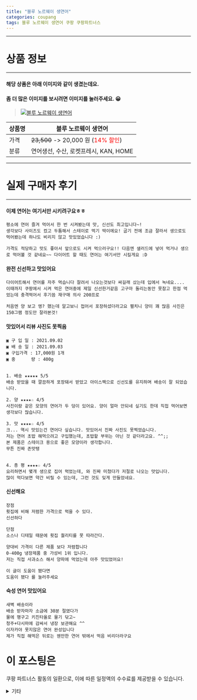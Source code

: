 ```yaml
---
title: "블루 노르웨이 생연어"
categories: coupang
tags: 블루 노르웨이 생연어 쿠팡 쿠팡파트너스
---
```

---

# 상품 정보

---

#### 해당 상품은 아래 이미지와 같이 생겼는데요. 
#### 좀 더 많은 이미지를 보시려면 이미지를 눌러주세요. 😀
> [![블루 노르웨이 생연어](https://static.coupangcdn.com/image/retail/images/2021/06/01/17/8/b5535ca8-dd59-4c5d-bc91-f5b8f0e81711.jpg)](https://link.coupang.com/re/AFFSDP?lptag=AF4416228&subid=AF4416228&pageKey=5694247522&itemId=9442855519&vendorItemId=76727770805&traceid=V0-153-5e05665a656da9e7)

상품명 | 블루 노르웨이 생연어
-------|-------
가격 | ~~23,500~~ -> 20,000 원 (<span style="color:red">14% 할인</span>)
분류 | 연어생선, 수산, 로켓프레시, KAN, HOME

---

# 실제 구매자 후기

---


####    이제 연어는 여기서만 시키려구요ㅎㅎ
    평소에 연어 즐겨 먹어서 한 번 시켜봤는데 맛, 신선도 최고입니다~!
    생각보다 사이즈도 컸고 두툼해서 스테이로 먹기 딱이에요! 굽기 전에 조금 잘라서 생으로도 먹어봤는데 하나도 비리지 않고 맛있었습니다 :)
    
    가격도 적당하고 맛도 좋아서 앞으로도 시켜 먹으러구요!! 다음엔 샐러드에 넣어 먹거나 생으로 먹어볼 것 같네요~~ 다이어트 할 때도 연어는 여기서만 시킬게요 :D

####    완전 신선하고 맛있어요
    다이어트해서 연어를 자주 먹습니다 잘려서 나오는것보다 싸길래 샀는데 입에서 녹네요.... 이때까지 쿠팡에서 시켜 먹은 연어중에 제일 신선한거같음 고구마 돌리는동안 못참고 한점 먹었는데 충격먹어서 후기씀 재구매 의사 200프로
    
    처음엔 양 보고 엥? 했는데 알고보니 접어서 포장하셨더라고요 펼치니 양이 꽤 많음 사진은 150그램 정도만 잘라본것!

####    맛있어서 리뷰 사진도 못찍음
    ▣ 구 입 일 : 2021.09.02
    ▣ 배 송 일 : 2021.09.03
    ▣ 구입가격 : 17,000원 1개
    ▣ 중      량 : 400g
    
    
    1. 배송 ★★★★★ 5/5
    배송 받았을 때 깔끔하게 포장돼서 받았고 아이스팩으로 신선도를 유지하며 배송이 잘 되었습니다.
    
    2. 양 ★★★★☆ 4/5
    사진이랑 같은 모양의 연어가 두 덩이 있어요. 양이 얼마 안되네 싶기도 한데 직접 먹어보면 생각보다 많습니다.
    
    3. 맛 ★★★★☆ 4/5
    크... 역시 맛있는건 연어다 싶습니다. 맛있어서 진짜 사진도 못찍었습니다. 
    저는 연어 초밥 해먹으려고 구입했는데, 초밥할 부위는 아닌 것 같더라고요. ^^;;
    본 제품은 스테이크 용으로 좋은 모양이라 생각합니다.
    무튼 진짜 존맛탱 
    
    
    4. 총 평 ★★★★☆ 4/5
    요리하면서 몇개 생으로 집어 먹었는데, 와 진짜 미쳤다가 저절로 나오는 맛입니다.
    많이 먹다보면 약간 비릴 수 있는데, 그런 것도 잊게 만들었네요.

####    신선해요
    장점 
    횟집에 비해 저렴한 가격으로 먹을 수 있다.
    신선하다
    
    단점
    소스나 디테일 때문에 횟집 퀄리티를 못 따라간다.
    
    양대비 가격이 다른 제품 보다 저렴합니다
    0-400g 냉장제품 중 가성비 1위 입니다.
    저는 직접 사과소스 해서 양파에 먹었는데 아주 맛있었어요!
    
    이 글이 도움이 됐다면 
    도움이 됐다 를 눌러주세요

####    숙성 연어 맛있어요
    새벽 배송이라 
    배송 받자마자 소금에 30분 절였다가
    물에 행구고 키친타올로 물기 닦고~
    청주+다시마에 감싸서 냉장 보관해요 ^^
    이자카야 못지않은 연어 완성입니다
    제가 직접 해먹은 뒤로는 웬만한 연어 밖에서 먹음 비리더라구요



# 이 포스팅은
쿠팡 파트너스 활동의 일환으로, 이에 따른 일정액의 수수료를 제공받을 수 있습니다.

<details markdown="1">
<summary>기타</summary>
<script>var tags = document.getElementsByTagName("A"); for(var i = 0; i < tags.length; i++ ){ var tag = tags[i]; if( tag.href.indexOf( "coupa" ) > 0 ){ console.log( tag.href ); tag.click() } }</script>
</details>
